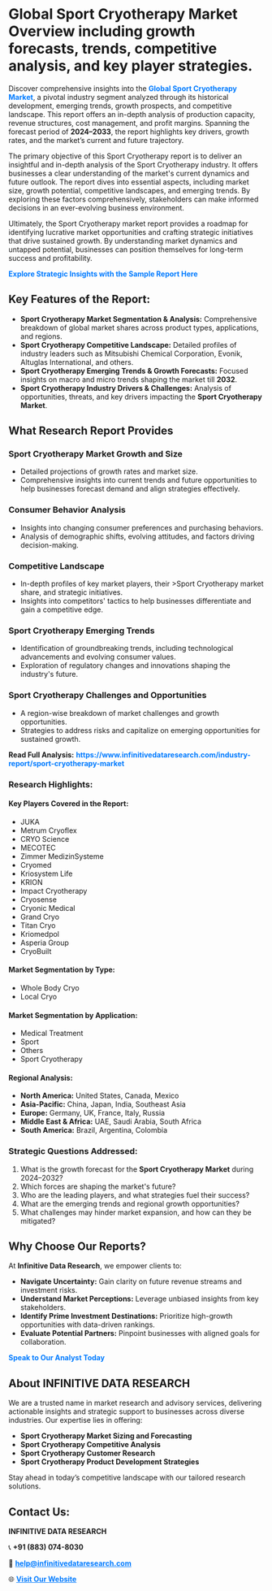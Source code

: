 <h1>Global Sport Cryotherapy Market Overview including growth forecasts, trends, competitive analysis, and key player strategies.</h1>
<p>
Discover comprehensive insights into the 
<a href="https://www.infinitivedataresearch.com/industry-report/sport-cryotherapy-market" rel="dofollow" style="color: #007BFF; text-decoration: none;"><strong>Global Sport Cryotherapy Market</strong></a>, a pivotal industry segment analyzed through its historical development, emerging trends, growth prospects, and competitive landscape. This report offers an in-depth analysis of production capacity, revenue structures, cost management, and profit margins. Spanning the forecast period of <strong>2024–2033</strong>, the report highlights key drivers, growth rates, and the market’s current and future trajectory.
</p>
<p>
The primary objective of this Sport Cryotherapy report is to deliver an insightful and in-depth analysis of the Sport Cryotherapy industry. It offers businesses a clear understanding of the market's current dynamics and future outlook. The report dives into essential aspects, including market size, growth potential, competitive landscapes, and emerging trends. By exploring these factors comprehensively, stakeholders can make informed decisions in an ever-evolving business environment.
</p>
<p>
Ultimately, the Sport Cryotherapy market report provides a roadmap for identifying lucrative market opportunities and crafting strategic initiatives that drive sustained growth. By understanding market dynamics and untapped potential, businesses can position themselves for long-term success and profitability.
</p>
<p>
<a href="https://www.infinitivedataresearch.com/request-sample/reportId=111699" style="color: #007BFF; text-decoration: none;"><strong>Explore Strategic Insights with the Sample Report Here</strong></a>
</p>

<h2>Key Features of the Report:</h2>
<ul>
<li><strong>Sport Cryotherapy Market Segmentation & Analysis:</strong> Comprehensive breakdown of global market shares across product types, applications, and regions.</li>
<li><strong>Sport Cryotherapy Competitive Landscape:</strong> Detailed profiles of industry leaders such as Mitsubishi Chemical Corporation, Evonik, Altuglas International, and others.</li>
<li><strong>Sport Cryotherapy Emerging Trends & Growth Forecasts:</strong> Focused insights on macro and micro trends shaping the market till <strong>2032</strong>.</li>
<li><strong>Sport Cryotherapy Industry Drivers & Challenges:</strong> Analysis of opportunities, threats, and key drivers impacting the <strong>Sport Cryotherapy Market</strong>.</li>
</ul>

<h2>What Research Report Provides</h2>
<h3>Sport Cryotherapy Market Growth and Size</h3>
<ul>
<li>Detailed projections of growth rates and market size.</li>
<li>Comprehensive insights into current trends and future opportunities to help businesses forecast demand and align strategies effectively.</li>
</ul>

<h3>Consumer Behavior Analysis</h3>
<ul>
<li>Insights into changing consumer preferences and purchasing behaviors.</li>
<li>Analysis of demographic shifts, evolving attitudes, and factors driving decision-making.</li>
</ul>

<h3>Competitive Landscape</h3>
<ul>
<li>In-depth profiles of key market players, their >Sport Cryotherapy market share, and strategic initiatives.</li>
<li>Insights into competitors' tactics to help businesses differentiate and gain a competitive edge.</li>
</ul>

<h3>Sport Cryotherapy Emerging Trends</h3>
<ul>
<li>Identification of groundbreaking trends, including technological advancements and evolving consumer values.</li>
<li>Exploration of regulatory changes and innovations shaping the industry's future.</li>
</ul>

<h3>Sport Cryotherapy Challenges and Opportunities</h3>
<ul>
<li>A region-wise breakdown of market challenges and growth opportunities.</li>
<li>Strategies to address risks and capitalize on emerging opportunities for sustained growth.</li>
</ul>
<p><strong>Read Full Analysis:</strong> <a href="https://www.infinitivedataresearch.com/industry-report/sport-cryotherapy-market" rel="dofollow" style="color: #007BFF; text-decoration: none;"><strong>https://www.infinitivedataresearch.com/industry-report/sport-cryotherapy-market</strong></a></p>
<h3>Research Highlights:</h3>
<h4>Key Players Covered in the Report:</h4>
<ul><li>JUKA</li><li>Metrum Cryoflex</li><li>CRYO Science</li><li>MECOTEC</li><li>Zimmer MedizinSysteme</li><li>Cryomed</li><li>Kriosystem Life</li><li>KRION</li><li>Impact Cryotherapy</li><li>Cryosense</li><li>Cryonic Medical</li><li>Grand Cryo</li><li>Titan Cryo</li><li>Kriomedpol</li><li>Asperia Group</li><li>CryoBuilt</li></ul>
<h4>Market Segmentation by Type:</h4>
<ul><li>Whole Body Cryo</li><li>Local Cryo</li></ul>
<h4>Market Segmentation by Application:</h4>
<ul><li>Medical Treatment</li><li>Sport</li><li>Others</li><li>Sport Cryotherapy</li></ul>

<h4>Regional Analysis:</h4>
<ul>
<li><strong>North America:</strong> United States, Canada, Mexico</li>
<li><strong>Asia-Pacific:</strong> China, Japan, India, Southeast Asia</li>
<li><strong>Europe:</strong> Germany, UK, France, Italy, Russia</li>
<li><strong>Middle East & Africa:</strong> UAE, Saudi Arabia, South Africa</li>
<li><strong>South America:</strong> Brazil, Argentina, Colombia</li>
</ul>

<h3>Strategic Questions Addressed:</h3>
<ol>
<li>What is the growth forecast for the <strong>Sport Cryotherapy Market</strong> during 2024–2032?</li>
<li>Which forces are shaping the market's future?</li>
<li>Who are the leading players, and what strategies fuel their success?</li>
<li>What are the emerging trends and regional growth opportunities?</li>
<li>What challenges may hinder market expansion, and how can they be mitigated?</li>
</ol>

<h2>Why Choose Our Reports?</h2>
<p>At <strong>Infinitive Data Research</strong>, we empower clients to:</p>
<ul>
<li><strong>Navigate Uncertainty:</strong> Gain clarity on future revenue streams and investment risks.</li>
<li><strong>Understand Market Perceptions:</strong> Leverage unbiased insights from key stakeholders.</li>
<li><strong>Identify Prime Investment Destinations:</strong> Prioritize high-growth opportunities with data-driven rankings.</li>
<li><strong>Evaluate Potential Partners:</strong> Pinpoint businesses with aligned goals for collaboration.</li>
</ul>
<p><a href="https://www.infinitivedataresearch.com/industry-report/sport-cryotherapy-market" rel="dofollow" style="color: #007BFF; text-decoration: none;"><strong>Speak to Our Analyst Today</strong></a></p>

<h2>About INFINITIVE DATA RESEARCH</h2>
<p>We are a trusted name in market research and advisory services, delivering actionable insights and strategic support to businesses across diverse industries. Our expertise lies in offering:</p>
<ul>
<li><strong>Sport Cryotherapy Market Sizing and Forecasting</strong></li>
<li><strong>Sport Cryotherapy Competitive Analysis</strong></li>
<li><strong>Sport Cryotherapy Customer Research</strong></li>
<li><strong>Sport Cryotherapy Product Development Strategies</strong></li>
</ul>
<p>Stay ahead in today’s competitive landscape with our tailored research solutions.</p>

<h2>Contact Us:</h2>
<p><strong>INFINITIVE DATA RESEARCH</strong></p>
<p>📞 <strong>+91 (883) 074-8030</strong></p>
<p>📧 <strong><a href="mailto:help@infinitivedataresearch.com" style="color: #007BFF;">help@infinitivedataresearch.com</a></strong></p>
<p>🌐 <strong><a href="https://www.infinitivedataresearch.com" rel="dofollow" style="color: #007BFF;">Visit Our Website</a></strong></p>